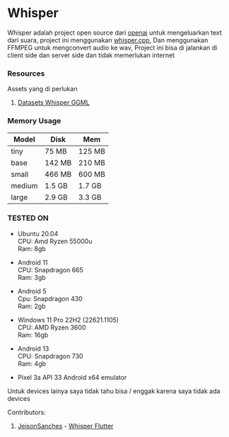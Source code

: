 # Whisper 

Whisper adalah project open source dari [openai](https://github.com/openai) untuk mengeluarkan text dari suara, project ini menggunakan [whisper.cpp](https://github.com/ggerganov/whisper.cpp), Dan menggunakan FFMPEG untuk mengconvert audio ke wav, Project ini bisa di jalankan di client side dan server side dan tidak memerlukan internet

### Resources

Assets yang di perlukan

1. [Datasets Whisper GGML](https://huggingface.co/datasets/ggerganov/whisper.cpp)

### Memory Usage

|   Model     |   Disk     |   Mem     |
| -----       | ------     | --------- |
| tiny	      |75 MB	   |   125 MB  |
| base	      |142 MB	   |   210 MB  |
| small	      |466 MB	   |   600 MB  |
| medium	  |1.5 GB      |   1.7 GB  |
| large	      |2.9 GB      |   3.3 GB  |

### TESTED ON

- Ubuntu 20.04<br>
  CPU: Amd Ryzen 55000u<br>
  Ram: 8gb

- Android 11<br>
  CPU: Snapdragon 665<br>
  Ram: 3gb

- Android 5<br>
  Cpu: Snapdragon 430<br>
  Ram: 2gb

- Windows 11 Pro 22H2 (22621.1105)<br>
   CPU: AMD Ryzen 3600<br>
   Ram: 16gb

- Android 13<br>
  CPU: Snapdragon 730<br>
  Ram: 4gb

- Pixel 3a API 33 Android x64 emulator

Untuk devices lainya saya tidak tahu bisa / enggak karena saya tidak ada devices

Contributors:

1. [JeisonSanches](https://github.com/JeisonSanches) - [Whisper Flutter](https://github.com/azkadev/whisper_dart/tree/main/package/whisper_flutter)
